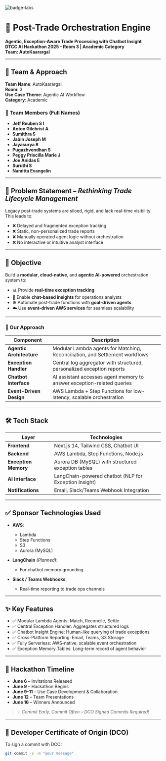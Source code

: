 ![badge-labs](https://user-images.githubusercontent.com/327285/230928932-7c75f8ed-e57b-41db-9fb7-a292a13a1e58.svg)

# 🚀 Post-Trade Orchestration Engine  
**Agentic, Exception-Aware Trade Processing with Chatbot Insight**  
**DTCC AI Hackathon 2025 – Room 3 | Academic Category**  
**Team: AutoKaarargal**

---

## 🧠 Team & Approach

**Team Name**: AutoKaarargal  
**Room**: 3  
**Use Case Theme**: Agentic AI Workflow  
**Category**: Academic  

### 👥 Team Members (Full Names)
- **Jeff Reuben S I**  
- **Anton Gilchrist A**  
- **Sumithra S**  
- **Jabin Joseph M**  
- **Jayasurya R**  
- **Pugazhvendhan S**  
- **Peggy Priscilla Marie J**  
- **Joe Anidas E**  
- **Suruthi S**  
- **Namitta Evangelin**

---


## 📌 Problem Statement – *Rethinking Trade Lifecycle Management*

Legacy post-trade systems are siloed, rigid, and lack real-time visibility. This leads to:

- ❌ Delayed and fragmented exception tracking  
- ❌ Static, non-personalized trade reports  
- ❌ Manually operated agent logic without orchestration  
- ❌ No interactive or intuitive analyst interface  

---

## 🎯 Objective

Build a **modular**, **cloud-native**, and **agentic AI-powered** orchestration system to:
- 📊 Provide **real-time exception tracking**
- 💬 Enable **chat-based insights** for operations analysts
- ⚙️ Automate post-trade functions with **goal-driven agents**
- ☁️ Use **event-driven AWS services** for seamless scalability

---

### 🧩 Our Approach

| Component               | Description                                                                 |
|-------------------------|-----------------------------------------------------------------------------|
| **Agentic Architecture** | Modular Lambda agents for Matching, Reconciliation, and Settlement workflows |
| **Exception Handler**   | Central log aggregator with structured, personalized exception reports     |
| **Chatbot Interface**   | AI assistant accesses agent memory to answer exception-related queries      |
| **Event-Driven Design** | AWS Lambda + Step Functions for low-latency, scalable orchestration         |

---

## 🛠️ Tech Stack

| Layer               | Technologies                                                                 |
|---------------------|------------------------------------------------------------------------------|
| **Frontend**        | Next.js 14, Tailwind CSS, Chatbot UI                                         |
| **Backend**         | AWS Lambda, Step Functions, Node.js                                          |
| **Exception Memory**| Aurora DB (MySQL) with structured exception tables                           |
| **AI Interface**    | LangChain-powered chatbot (NLP for Exception Insight)                        |
| **Notifications**   | Email, Slack/Teams Webhook Integration                                       |

---

## ✅ Sponsor Technologies Used

- **AWS**:  
  - Lambda  
  - Step Functions  
  - S3  
  - Aurora (MySQL)

- **LangChain** *(Planned)*:  
  - For chatbot memory grounding

- **Slack / Teams Webhooks**:  
  - Real-time reporting to trade ops channels

---

## ✨ Key Features

- ✅ Modular Lambda Agents: Match, Reconcile, Settle  
- ✅ Central Exception Handler: Aggregates structured logs  
- ✅ Chatbot Insight Engine: Human-like querying of trade exceptions  
- ✅ Cross-Platform Reporting: Email, Teams, S3 Storage  
- ✅ Fully Serverless: AWS-native, scalable event orchestration  
- ✅ Exception Memory Tables: Long-term record of agent behavior

---

## 📅 Hackathon Timeline

- **June 6** – Invitations Released  
- **June 9** – Hackathon Begins  
- **June 9–11** – Use Case Development & Collaboration  
- **June 12** – Team Presentations  
- **June 16** – Winners Announced  

> 💡 *Commit Early, Commit Often – DCO Signed Commits Required!*

---

## 🔏 Developer Certificate of Origin (DCO)

To sign a commit with DCO:

```bash
git commit -s -m "your message"
